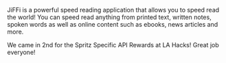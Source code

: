JiFFi is a powerful speed reading application that allows you to speed read the world! You can speed read anything from printed text, written notes, spoken words as well as online content such as ebooks, news articles and more.

We came in 2nd for the Spritz Specific API Rewards at LA Hacks! Great job everyone!
